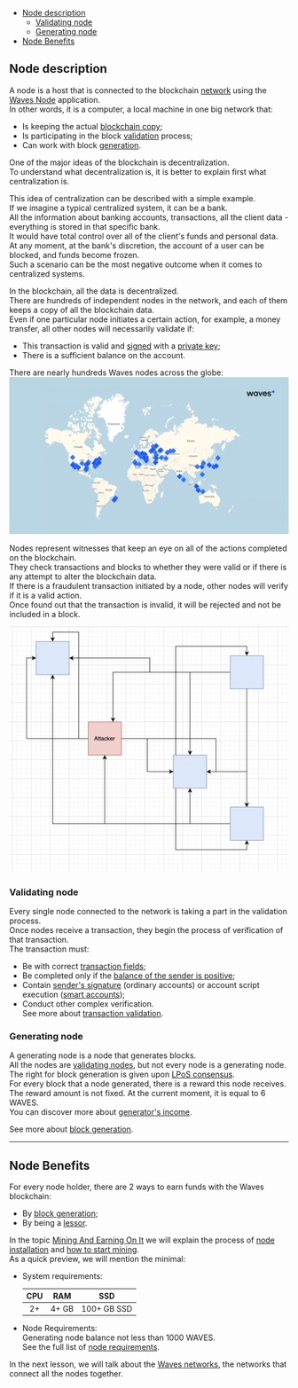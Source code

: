 - [Node description](#node-description)
  - [Validating node](#validating-node)
  - [Generating node](#generating-node)
- [Node Benefits](#node-benefits)

## Node description ##

A node is a host that is connected to the blockchain [network]() using the [Waves Node](https://github.com/wavesplatform/Waves) application.  
In other words, it is a computer, a local machine in one big network that:  
- Is keeping the actual [blockchain copy](https://docs.waves.tech/en/waves-node/options-for-getting-actual-blockchain/state-downloading-and-applying);  
- Is participating in the block [validation]() process;  
- Can work with block [generation]().  

One of the major ideas of the blockchain is decentralization.  
To understand what decentralization is, it is better to explain first what centralization is.
    
This idea of centralization can be described with a simple example.  
If we imagine a typical centralized system, it can be a bank.  
All the information about banking accounts, transactions, all the client data - everything is stored in that specific bank.  
It would have total control over all of the client's funds and personal data.  
At any moment, at the bank's discretion, the account of a user can be blocked, and funds become frozen.  
Such a scenario can be the most negative outcome when it comes to centralized systems.  
  
In the blockchain, all the data is decentralized.   
There are hundreds of independent nodes in the network, and each of them keeps a copy of all the blockchain data.  
Even if one particular node initiates a certain action, for example, a money transfer, all other nodes will necessarily validate if:
- This transaction is valid and [signed](https://docs.waves.tech/en/blockchain/transaction/transaction-proof#transaction-signature:~:text=of%20proofs.-,Transaction%20Signature,-If%20the%20transaction) with a [private key](https://docs.waves.tech/en/blockchain/glossary#private-key:~:text=the%20next%20block.-,Private%20key,-The%20private%20key);
- There is a sufficient balance on the account.
  

There are nearly hundreds Waves nodes across the globe:  
![](https://github.com/wavesplatform/waves-lessons/blob/template/lessons/EN/B.%20How%20the%20waves%20works/b.%20Nodes%20of%20the%20waves%20network/images/wavesmap.png?raw=true)  

Nodes represent witnesses that keep an eye on all of the actions completed on the blockchain.  
They check transactions and blocks to whether they were valid or if there is any attempt to alter the blockchain data.  
If there is a fraudulent transaction initiated by a node, other nodes will verify if it is a valid action.  
Once found out that the transaction is invalid, it will be rejected and not be included in a block.  

![](https://github.com/wavesplatform/waves-lessons/blob/template/lessons/EN/B.%20How%20the%20waves%20works/b.%20Nodes%20of%20the%20waves%20network/images/attacker.png?raw=true)  

### Validating node ###

Every single node connected to the network is taking a part in the validation process.  
Once nodes receive a transaction, they begin the process of verification of that transaction.  
The transaction must:
- Be with correct [transaction fields](https://docs.waves.tech/en/blockchain/transaction/transaction-validation#:~:text=the%20following%20checks%3A-,Transaction%20fields%20check%20including,-%3A);
- Be completed only if the [balance of the sender is positive](https://docs.waves.tech/en/blockchain/transaction/transaction-validation#:~:text=the%20transaction%20type.-,Sender%27s%20balance%20check,-.);
- Contain [sender's signature](https://docs.waves.tech/en/blockchain/transaction/#sender-and-signature:~:text=Transaction%20Type%20article.-,Sender%20and%20Signature,-Each%20transaction%20contains) (ordinary accounts) or account script execution ([smart accounts](#chapter_with_smart_accounts));
- Conduct other complex verification.  
    See more about [transaction validation](https://docs.waves.tech/ru/blockchain/transaction/transaction-validation).

### Generating node ###

A generating node is a node that generates blocks.  
All the nodes are [validating nodes](#validating-node), but not every node is a generating node.  
The right for block generation is given upon [LPoS consensus](#linke_to_first_chapter).  
For every block that a node generated, there is a reward this node receives.  
The reward amount is not fixed. At the current moment, it is equal to 6 WAVES.  
You can discover more about [generator's income](https://docs.waves.tech/en/blockchain/mining/).  

See more about [block generation](#next_chapter).

---

## Node Benefits ##

For every node holder, there are 2 ways to earn funds with the Waves blockchain:  

- By [block generation](#generating-node);
- By being a [lessor](https://docs.waves.tech/en/blockchain/transaction-type/lease-transaction).

In the topic [Mining And Earning On It]() we will explain the process of [node installation]() and [how to start mining]().  
As a quick preview, we will mention the minimal:

- System requirements:  
    
    | CPU | RAM | SSD | 
    | :----------:  | :----------:  | :----------: 
    | 2+ | 4+ GB| 100+ GB SSD|

- Node Requirements:  
    Generating node balance not less than 1000 WAVES.  
    See the full list of [node requirements](https://docs.waves.tech/en/blockchain/node/mining-node#:~:text=A%20node%20can%20generate%20blocks%20if%20the%20following%20conditions%20are%20met%3A).

In the next lesson, we will talk about the [Waves networks](), the networks that connect all the nodes together.  
